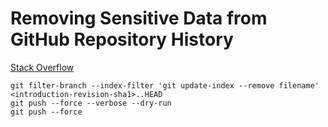 # Removing Sensitive Data from GitHub Repository History
[Stack Overflow](https://stackoverflow.com/a/872700)

`git filter-branch --index-filter 'git update-index --remove filename' <introduction-revision-sha1>..HEAD`  
`git push --force --verbose --dry-run`  
`git push --force`  
